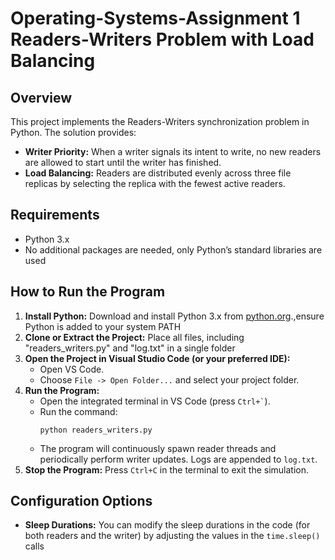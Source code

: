 # Operating-Systems-Assignment 1 Readers-Writers Problem with Load Balancing

## Overview
This project implements the Readers-Writers synchronization problem in Python. The solution provides:
- **Writer Priority:** When a writer signals its intent to write, no new readers are allowed to start until the writer has finished.
- **Load Balancing:** Readers are distributed evenly across three file replicas by selecting the replica with the fewest active readers.

## Requirements
- Python 3.x
- No additional packages are needed, only Python’s standard libraries are used

## How to Run the Program
1. **Install Python:** Download and install Python 3.x from [python.org](https://www.python.org/downloads/).,ensure Python is added to your system PATH
2. **Clone or Extract the Project:** Place all files, including "readers_writers.py" and "log.txt" in a single folder
3. **Open the Project in Visual Studio Code (or your preferred IDE):**
   - Open VS Code.
   - Choose `File -> Open Folder...` and select your project folder.
4. **Run the Program:**
   - Open the integrated terminal in VS Code (press `` Ctrl+` ``).
   - Run the command:
     ```
     python readers_writers.py
     ```
   - The program will continuously spawn reader threads and periodically perform writer updates. Logs are appended to `log.txt`.
5. **Stop the Program:** Press `Ctrl+C` in the terminal to exit the simulation.

## Configuration Options
- **Sleep Durations:** You can modify the sleep durations in the code (for both readers and the writer) by adjusting the values in the `time.sleep()` calls

